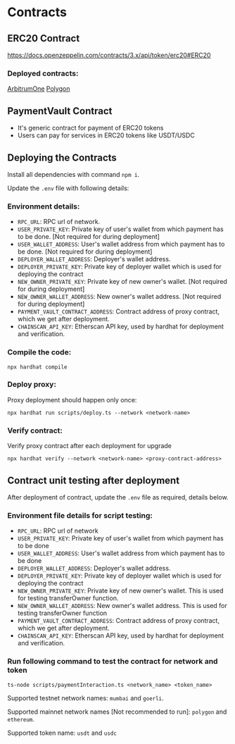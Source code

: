 # Contracts

## ERC20 Contract
https://docs.openzeppelin.com/contracts/3.x/api/token/erc20#ERC20

### Deployed contracts:
[ArbitrumOne](https://arbiscan.io/address/0x0e13a51a1c6a74083b1ce32d62368abb2c8f403e)
[Polygon](https://polygonscan.com/address/0xd2b11b3f41d700968183966da575895ce0d28fa8)

## PaymentVault Contract
- It's generic contract for payment of ERC20 tokens
- Users can pay for services in ERC20 tokens like USDT/USDC

## Deploying the Contracts

Install all dependencies with command `npm i`.

Update the `.env` file with following details:

### Environment details:
- `RPC_URL`: RPC url of network.
- `USER_PRIVATE_KEY`: Private key of user's wallet from which payment has to be done. [Not required for during deployment]
- `USER_WALLET_ADDRESS`: User's wallet address from which payment has to be done. [Not required for during deployment]
- `DEPLOYER_WALLET_ADDRESS`: Deployer's wallet address.
- `DEPLOYER_PRIVATE_KEY`: Private key of deployer wallet which is used for deploying the contract
- `NEW_OWNER_PRIVATE_KEY`: Private key of new owner's wallet. [Not required for during deployment]
- `NEW_OWNER_WALLET_ADDRESS`: New owner's wallet address. [Not required for during deployment]
- `PAYMENT_VAULT_CONTRACT_ADDRESS`: Contract address of proxy contract, which we get after deployment.
- `CHAINSCAN_API_KEY`: Etherscan API key, used by hardhat for deployment and verification.

### Compile the code:
`npx hardhat compile`

### Deploy proxy:
Proxy deployment should happen only once:

`npx hardhat run scripts/deploy.ts --network <network-name>`

### Verify contract:
Verify proxy contract after each deployment for upgrade

`npx hardhat verify --network <network-name> <proxy-contract-address>`


## Contract unit testing after deployment

After deployment of contract, update the `.env` file as required, details below. 

### Environment file details for script testing:
- `RPC_URL`: RPC url of network
- `USER_PRIVATE_KEY`: Private key of user's wallet from which payment has to be done
- `USER_WALLET_ADDRESS`: User's wallet address from which payment has to be done
- `DEPLOYER_WALLET_ADDRESS`: Deployer's wallet address.
- `DEPLOYER_PRIVATE_KEY`: Private key of deployer wallet which is used for deploying the contract
- `NEW_OWNER_PRIVATE_KEY`: Private key of new owner's wallet. This is used for testing transferOwner function. 
- `NEW_OWNER_WALLET_ADDRESS`: New owner's wallet address. This is used for testing transferOwner function
- `PAYMENT_VAULT_CONTRACT_ADDRESS`: Contract address of proxy contract, which we get after deployment.
- `CHAINSCAN_API_KEY`: Etherscan API key, used by hardhat for deployment and verification.

### Run following command to test the contract for network and token
`ts-node scripts/paymentInteraction.ts <network_name> <token_name>`

Supported testnet network names: `mumbai` and `goerli`.

Supported mainnet network names [Not recommended to run]: `polygon` and `ethereum`.

Supported token name: `usdt` and `usdc`
